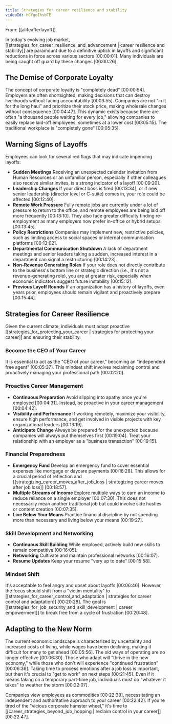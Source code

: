 ```yaml
---
title: Strategies for career resilience and stability
videoId: hCYgoIhsbTE
---
```


From: [[alifeafterlayoff]] <br/> 

In today's evolving job market, [[strategies_for_career_resilience_and_advancement | career resilience and stability]] are paramount due to a definitive uptick in layoffs and significant reductions in force across various sectors [00:00:01]. Many individuals are being caught off guard by these changes [00:00:26].

## The Demise of Corporate Loyalty
The concept of corporate loyalty is "completely dead" [00:00:54]. Employers are often shortsighted, making decisions that can destroy livelihoods without facing accountability [0003:55]. Companies are not "in it for the long haul" and prioritize their stock price, making wholesale changes without consequence [00:04:47]. This dynamic exists because there are often "a thousand people waiting for every job," allowing companies to easily replace laid-off employees, sometimes at a lower cost [00:05:15]. The traditional workplace is "completely gone" [00:05:35].

## Warning Signs of Layoffs
Employees can look for several red flags that may indicate impending layoffs:
*   **Sudden Meetings** Receiving an unexpected calendar invitation from Human Resources or an unfamiliar person, especially if other colleagues also receive similar invites, is a strong indicator of a layoff [00:09:20].
*   **Leadership Changes** If your direct boss is fired [00:13:34], or if new senior leadership (director level or C-suite) comes in, your role could be affected [00:12:40].
*   **Remote Work Pressure** Fully remote jobs are currently under a lot of pressure to return to the office, and remote employees are being laid off more frequently [00:13:10]. They also face greater difficulty finding re-employment as many employers now prefer in-office or hybrid setups [00:13:45].
*   **Policy Restrictions** Companies may implement new, restrictive policies, such as limiting access to social spaces or internal communication platforms [00:13:02].
*   **Departmental Communication Shutdown** A lack of department meetings and senior leaders taking a sudden, increased interest in a department can signal a restructuring [00:14:23].
*   **Non-Revenue Generating Roles** If your role does not directly contribute to the business's bottom line or strategic direction (i.e., it's not a revenue-generating role), you are at greater risk, especially when economic indicators suggest future instability [00:15:12].
*   **Previous Layoff Rounds** If an organization has a history of layoffs, even years prior, employees should remain vigilant and proactively prepare [00:15:44].

## Strategies for Career Resilience
Given the current climate, individuals must adopt proactive [[strategies_for_protecting_your_career | strategies for protecting your career]] and ensuring their stability.

### Become the CEO of Your Career
It is essential to act as the "CEO of your career," becoming an "independent free agent" [00:05:37]. This mindset shift involves reclaiming control and proactively managing your professional path [00:02:20].

### Proactive Career Management
*   **Continuous Preparation** Avoid slipping into apathy once you're employed [00:04:31]. Instead, be proactive in your career management [00:04:42].
*   **Visibility and Performance** If working remotely, maximize your visibility, ensure high performance, and get involved in visible projects with key organizational leaders [00:13:19].
*   **Anticipate Change** Always be prepared for the unexpected because companies will always put themselves first [00:19:04]. Treat your relationship with an employer as a "business transaction" [00:19:15].

### Financial Preparedness
*   **Emergency Fund** Develop an emergency fund to cover essential expenses like mortgage or daycare payments [00:18:28]. This allows for a crucial period of reflection and [[strategizing_career_moves_after_job_loss | strategizing career moves after job loss]] [00:18:57].
*   **Multiple Streams of Income** Explore multiple ways to earn an income to reduce reliance on a single employer [00:07:30]. This does not necessarily mean another traditional job but could involve side hustles or content creation [00:07:35].
*   **Live Below Your Means** Practice financial discipline by not spending more than necessary and living below your means [00:19:27].

### Skill Development and Networking
*   **Continuous Skill Building** While employed, actively build new skills to remain competitive [00:16:05].
*   **Networking** Cultivate and maintain professional networks [00:16:07].
*   **Resume Updates** Keep your resume "very up to date" [00:15:58].

### Mindset Shift
It's acceptable to feel angry and upset about layoffs [00:06:46]. However, the focus should shift from a "victim mentality" to [[strategies_for_career_control_and_adaptation | strategies for career control and adaptation]] [00:20:28]. The goal is [[strategies_for_job_security_and_skill_development | career empowerment]] to break free from a cycle of frustration [00:20:48].

## Adapting to the New Norm
The current economic landscape is characterized by uncertainty and increased costs of living, while wages have been declining, making it difficult for many to get ahead [00:05:56]. The old ways of operating are no longer effective [00:06:30]. Those who adapt will "thrive in the new economy," while those who don't will experience "continued frustration" [00:06:36]. Taking time to process emotions after a job loss is important, but then it's crucial to "get to work" on next steps [00:21:45]. Even if it means taking on a temporary part-time job, individuals must do "whatever it takes" to weather the storm [00:22:07].

Companies view employees as commodities [00:22:39], necessitating an independent and authoritative approach to your career [00:22:42]. If you're tired of the "vicious corporate hamster wheel," it's time to [[career_strategies_beyond_job_hopping | reclaim control in your career]] [00:22:47].